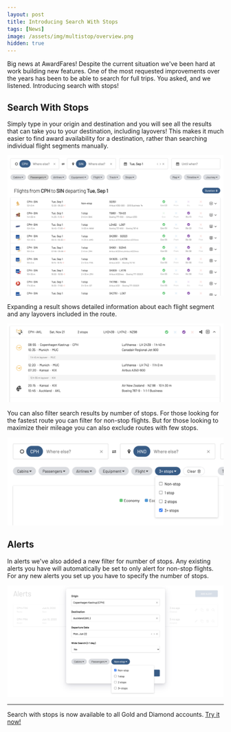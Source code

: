 ```yaml
---
layout: post
title: Introducing Search With Stops
tags: [News]
image: /assets/img/multistop/overview.png
hidden: true
---
```


Big news at AwardFares! Despite the current situation we've been hard at work building new features. One of the most requested improvements over the years has been to be able to search for full trips. You asked, and we listened. Introducing search with stops!

## Search With Stops

Simply type in your origin and destination and you will see all the results that can take you to your destination, including layovers! This makes it much easier to find award availability for a destination, rather than searching individual flight segments manually.

<img src="/assets/img/multistop/search2.png" />

Expanding a result shows detailed information about each flight segment and any layovers included in the route.

<img src="/assets/img/multistop/result.png" />

You can also filter search results by number of stops. For those looking for the fastest route you can filter for non-stop flights. But for those looking to maximize their mileage you can also exclude routes with few stops.

<img src="/assets/img/multistop/stops.png" />

## Alerts

In alerts we've also added a new filter for number of stops. Any existing alerts you have will automatically be set to only alert for non-stop flights. For any new alerts you set up you have to specify the number of stops.

<img src="/assets/img/multistop/alerts.png" />

---

Search with stops is now available to all Gold and Diamond accounts. [Try it now!](https://awardfares.com/search)
